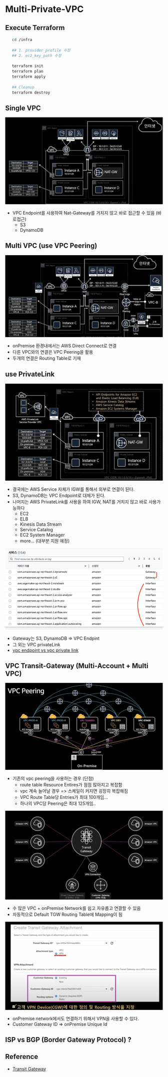 # Multi-Private-VPC

## Execute Terraform

```sh
   cd /infra

   ## 1. provider_profile 수정
   ## 2. ec2_key_path 수정

   terraform init
   terraform plan
   terraform apply

   ## Cleanup
   terraform destroy
```

## Single VPC

![vpc](./public/single.png)

- VPC Endpoint를 사용하여 Nat-Gateway를 거치지 않고 바로 접근할 수 있음 (바로접근)
  - S3
  - DynamoDB

## Multi VPC (use VPC Peering)

![peering](./public/vpc_peering.png)

- onPremise 환경내에서는 AWS Direct Connect로 연결
- 다른 VPC와의 연결은 VPC Peering을 활용
- 두개의 연결은 Routing Table로 기재

## use PrivateLink

![private_link](./public/private_link.png)

- 결국에는 AWS Service 자체가 IGW를 통해서 외부로 연결이 된다.
- S3, DynamoDB는 VPC Endpoint로 대체가 된다.
- 나머지는 AWS PrivateLink를 사용을 하여 IGW, NAT를 거치지 않고 바로 사용가능하다
  - EC2
  - ELB
  - Kinesis Data Stream
  - Service Catalog
  - EC2 System Manager
  - more... (대부분 지원 예정)

![private_service](./public/private_service.png)

- Gateway는 S3, DynamoDB => VPC Endpint
- 그 외는 VPC privateLink
- <a href="https://stackoverflow.com/questions/66726225/aws-private-link-vs-vpc-endpoint"> vpc endpoint vs vpc private link </a>

## VPC Transit-Gateway (Multi-Account + Multi VPC)

![peering](./public/peering.png)

- 기존의 vpc peering을 사용하는 경우 (단점)
  - route table Resource Entires가 점점 많아지고 복잡함
  - vpc 계속 늘어날 경우 => 스케일이 커지면 굉장히 복잡해짐
  - VPC Route Table당 Entries가 최대 100개임...
  - 하나의 VPC당 Peering은 최대 125개임..

![transit](./public/transit.png)

- 수 많은 VPC + onPremise Network를 쉽고 자유롭고 연결할 수 있음
- 자동적으로 Default TGW Routing Table에 Mapping이 됨

![vpn](./public/vpn.png)

- onPremise network에서도 연결하기 위해서 VPN을 사용할 수 있다.
- Customer Gateway ID => onPremise Unique Id

## ISP vs BGP (Border Gateway Protocol) ?

## Reference

- <a href="https://www.youtube.com/watch?v=vEFh0BQ3iOk&t=1744"> Transit Gateway </a>

